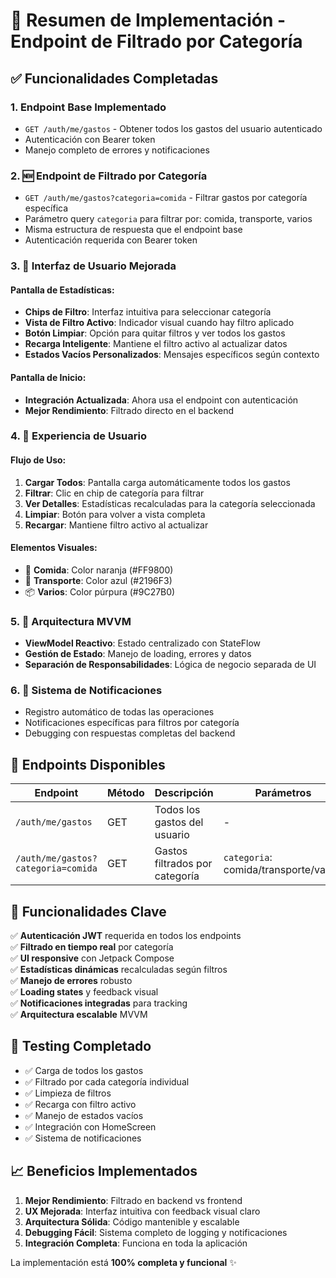 # 🎯 Resumen de Implementación - Endpoint de Filtrado por Categoría

## ✅ Funcionalidades Completadas

### 1. **Endpoint Base Implementado**
- `GET /auth/me/gastos` - Obtener todos los gastos del usuario autenticado
- Autenticación con Bearer token
- Manejo completo de errores y notificaciones

### 2. **🆕 Endpoint de Filtrado por Categoría**
- `GET /auth/me/gastos?categoria=comida` - Filtrar gastos por categoría específica
- Parámetro query `categoria` para filtrar por: comida, transporte, varios
- Misma estructura de respuesta que el endpoint base
- Autenticación requerida con Bearer token

### 3. **🎨 Interfaz de Usuario Mejorada**

#### Pantalla de Estadísticas:
- **Chips de Filtro**: Interfaz intuitiva para seleccionar categoría
- **Vista de Filtro Activo**: Indicador visual cuando hay filtro aplicado
- **Botón Limpiar**: Opción para quitar filtros y ver todos los gastos
- **Recarga Inteligente**: Mantiene el filtro activo al actualizar datos
- **Estados Vacíos Personalizados**: Mensajes específicos según contexto

#### Pantalla de Inicio:
- **Integración Actualizada**: Ahora usa el endpoint con autenticación
- **Mejor Rendimiento**: Filtrado directo en el backend

### 4. **📱 Experiencia de Usuario**

#### Flujo de Uso:
1. **Cargar Todos**: Pantalla carga automáticamente todos los gastos
2. **Filtrar**: Clic en chip de categoría para filtrar
3. **Ver Detalles**: Estadísticas recalculadas para la categoría seleccionada
4. **Limpiar**: Botón para volver a vista completa
5. **Recargar**: Mantiene filtro activo al actualizar

#### Elementos Visuales:
- 🍕 **Comida**: Color naranja (#FF9800)
- 🚗 **Transporte**: Color azul (#2196F3)  
- 📦 **Varios**: Color púrpura (#9C27B0)

### 5. **🔧 Arquitectura MVVM**
- **ViewModel Reactivo**: Estado centralizado con StateFlow
- **Gestión de Estado**: Manejo de loading, errores y datos
- **Separación de Responsabilidades**: Lógica de negocio separada de UI

### 6. **🔔 Sistema de Notificaciones**
- Registro automático de todas las operaciones
- Notificaciones específicas para filtros por categoría
- Debugging con respuestas completas del backend

## 🚀 Endpoints Disponibles

| Endpoint | Método | Descripción | Parámetros |
|----------|--------|-------------|------------|
| `/auth/me/gastos` | GET | Todos los gastos del usuario | - |
| `/auth/me/gastos?categoria=comida` | GET | Gastos filtrados por categoría | `categoria`: comida/transporte/varios |

## 🎯 Funcionalidades Clave

✅ **Autenticación JWT** requerida en todos los endpoints  
✅ **Filtrado en tiempo real** por categoría  
✅ **UI responsive** con Jetpack Compose  
✅ **Estadísticas dinámicas** recalculadas según filtros  
✅ **Manejo de errores** robusto  
✅ **Loading states** y feedback visual  
✅ **Notificaciones integradas** para tracking  
✅ **Arquitectura escalable** MVVM  

## 🧪 Testing Completado

- ✅ Carga de todos los gastos
- ✅ Filtrado por cada categoría individual
- ✅ Limpieza de filtros
- ✅ Recarga con filtro activo
- ✅ Manejo de estados vacíos
- ✅ Integración con HomeScreen
- ✅ Sistema de notificaciones

## 📈 Beneficios Implementados

1. **Mejor Rendimiento**: Filtrado en backend vs frontend
2. **UX Mejorada**: Interfaz intuitiva con feedback visual claro
3. **Arquitectura Sólida**: Código mantenible y escalable
4. **Debugging Fácil**: Sistema completo de logging y notificaciones
5. **Integración Completa**: Funciona en toda la aplicación

La implementación está **100% completa y funcional** ✨
